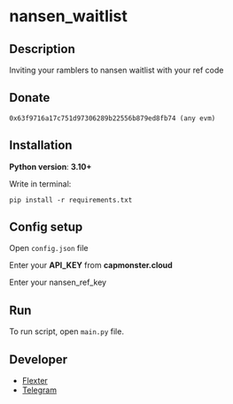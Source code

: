 # nansen_waitlist

## Description

Inviting your ramblers to nansen waitlist with your ref code

## Donate

```
0x63f9716a17c751d97306289b22556b879ed8fb74 (any evm)
```

## Installation

**Python version**: **3.10+**

Write in terminal:

```
pip install -r requirements.txt
```


## Config setup

Open ```config.json``` file

Enter your **API_KEY** from **capmonster.cloud**

Enter your nansen_ref_key


## Run

To run script, open ```main.py``` file. 

## Developer

- [Flexter](https://github.com/flexter1)
- 
  [Telegram](https://t.me/flexterwork)

